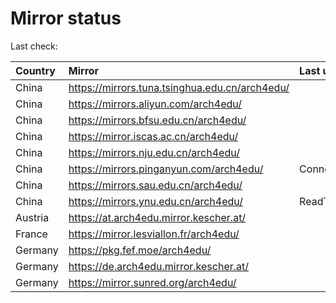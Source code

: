 <script src="./time.js"></script>
# Mirror status
Last check: <script type="text/javascript">localize(1675103031.4719741);</script>

|Country|Mirror|Last update|
|:------|:-----|:----------|
|China|https://mirrors.tuna.tsinghua.edu.cn/arch4edu/|<script type="text/javascript">localize(1675060750);</script>|
|China|https://mirrors.aliyun.com/arch4edu/|<script type="text/javascript">localize(1674974015);</script>|
|China|https://mirrors.bfsu.edu.cn/arch4edu/|<script type="text/javascript">localize(1675060750);</script>|
|China|https://mirror.iscas.ac.cn/arch4edu/|<script type="text/javascript">localize(1675060750);</script>|
|China|https://mirrors.nju.edu.cn/arch4edu/|<script type="text/javascript">localize(1675060750);</script>|
|China|https://mirrors.pinganyun.com/arch4edu/|ConnectionError|
|China|https://mirrors.sau.edu.cn/arch4edu/|<script type="text/javascript">localize(1673850842);</script>|
|China|https://mirrors.ynu.edu.cn/arch4edu/|ReadTimeout|
|Austria|https://at.arch4edu.mirror.kescher.at/|<script type="text/javascript">localize(1675060750);</script>|
|France|https://mirror.lesviallon.fr/arch4edu/|<script type="text/javascript">localize(1674153500);</script>|
|Germany|https://pkg.fef.moe/arch4edu/|<script type="text/javascript">localize(1675060750);</script>|
|Germany|https://de.arch4edu.mirror.kescher.at/|<script type="text/javascript">localize(1675060750);</script>|
|Germany|https://mirror.sunred.org/arch4edu/|<script type="text/javascript">localize(1675060750);</script>|

<script src="./tablefilter/tablefilter.js"></script>
<script src="./table.js"></script>